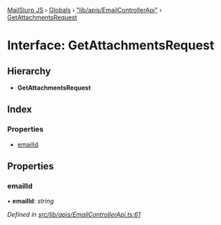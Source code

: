 [MailSlurp JS](../README.md) › [Globals](../globals.md) › ["lib/apis/EmailControllerApi"](../modules/_lib_apis_emailcontrollerapi_.md) › [GetAttachmentsRequest](_lib_apis_emailcontrollerapi_.getattachmentsrequest.md)

# Interface: GetAttachmentsRequest

## Hierarchy

* **GetAttachmentsRequest**

## Index

### Properties

* [emailId](_lib_apis_emailcontrollerapi_.getattachmentsrequest.md#emailid)

## Properties

###  emailId

• **emailId**: *string*

*Defined in [src/lib/apis/EmailControllerApi.ts:61](https://github.com/mailslurp/mailslurp-client-ts-js/blob/fc9510a/src/lib/apis/EmailControllerApi.ts#L61)*
